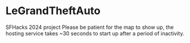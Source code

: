 # LeGrandTheftAuto
SFHacks 2024 project
Please be patient for the map to show up, the hosting service takes ~30 seconds to start up after a period of inactivity.
